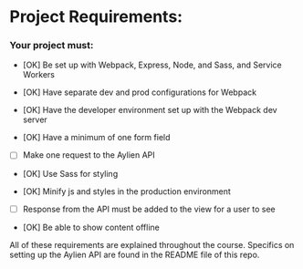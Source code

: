 # Project Requirements:

### Your project must:

- [OK] Be set up with Webpack, Express, Node, and Sass, and Service Workers

- [OK] Have separate dev and prod configurations for Webpack

- [OK] Have the developer environment set up with the Webpack dev server

- [OK] Have a minimum of one form field

- [ ] Make one request to the Aylien API

- [OK] Use Sass for styling

- [OK] Minify js and styles in the production environment

- [ ] Response from the API must be added to the view for a user to see

- [OK] Be able to show content offline

All of these requirements are explained throughout the course. Specifics on setting up the Aylien API are found in the README file of this repo.
